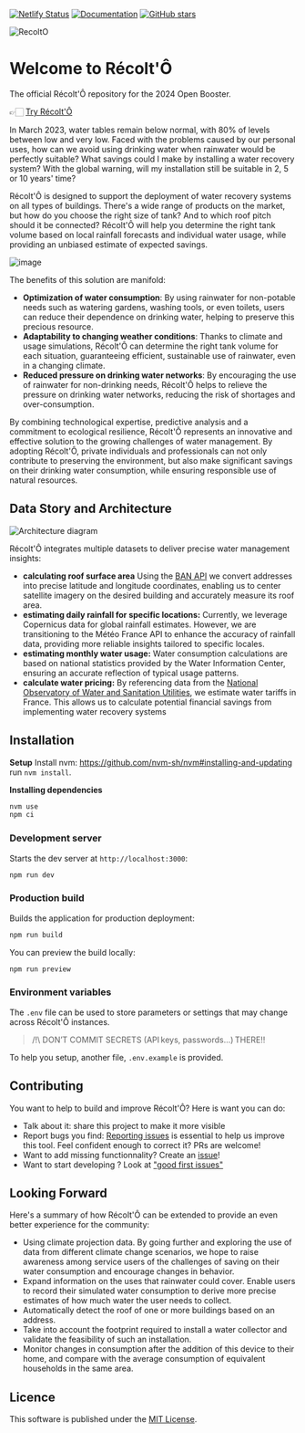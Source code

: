 [![Netlify Status](https://api.netlify.com/api/v1/badges/2a8dd64d-a24e-495b-93bc-d1ec3382cf89/deploy-status)](https://app.netlify.com/sites/recolto/deploys) [![Documentation](https://readthedocs.org/projects/recolto/badge/?version=latest)](https://recolto.readthedocs.io/)
[![GitHub stars](https://img.shields.io/github/stars/makinacorpus/RecoltO)](https://github.com/makinacorpus/RecoltO/stargazers)

![RecoltO](/public/assets/logo_recolto_violet.png)


# Welcome to Récolt'Ô

The official Récolt'Ô repository for the 2024 Open Booster.

👉🏻 [Try Récolt'Ô](https://recolto.netlify.app/)

In March 2023, water tables remain below normal, with 80% of levels between low and very low. Faced with the problems caused by our personal uses, how can we avoid using drinking water when rainwater would be perfectly suitable? What savings could I make by installing a water recovery system? With the global warning, will my installation still be suitable in 2, 5 or 10 years' time?

Récolt'Ô is designed to support the deployment of water recovery systems on all types of buildings. There's a wide range of products on the market, but how do you choose the right size of tank? And to which roof pitch should it be connected? Récolt'Ô will help you determine the right tank volume based on local rainfall forecasts and individual water usage, while providing an unbiased estimate of expected savings.

![image](https://makina-corpus.com/sites/default/files/styles/600x500/public/2023-11/image.png.webp?itok=W9s7EmsA)

The benefits of this solution are manifold:
* **Optimization of water consumption**: By using rainwater for non-potable needs such as watering gardens, washing tools, or even toilets, users can reduce their dependence on drinking water, helping to preserve this precious resource.
* **Adaptability to changing weather conditions**: Thanks to climate and usage simulations, Récolt'Ô can determine the right tank volume for each situation, guaranteeing efficient, sustainable use of rainwater, even in a changing climate.
* **Reduced pressure on drinking water networks**: By encouraging the use of rainwater for non-drinking needs, Récolt'Ô helps to relieve the pressure on drinking water networks, reducing the risk of shortages and over-consumption.

By combining technological expertise, predictive analysis and a commitment to ecological resilience, Récolt'Ô represents an innovative and effective solution to the growing challenges of water management. By adopting Récolt'Ô, private individuals and professionals can not only contribute to preserving the environment, but also make significant savings on their drinking water consumption, while ensuring responsible use of natural resources.


## Data Story and Architecture

![Architecture diagram](project_architecture.png)

Récolt'Ô integrates multiple datasets to deliver precise water management insights:

- **calculating roof surface area**
Using the [BAN API](https://www.data.gouv.fr/fr/dataservices/api-adresse-base-adresse-nationale-ban/) we convert addresses into precise latitude and longitude coordinates, enabling us to center satellite imagery on the desired building and accurately measure its roof area.
- **estimating daily rainfall for specific locations:**
Currently, we leverage Copernicus data for global rainfall estimates. However, we are transitioning to the Météo France API to enhance the accuracy of rainfall data, providing more reliable insights tailored to specific locales.
- **estimating monthly water usage:**
Water consumption calculations are based on national statistics provided by the Water Information Center, ensuring an accurate reflection of typical usage patterns.
- **calculate water pricing:**
By referencing data from the [National Observatory of Water and Sanitation Utilities](https://www.services.eaufrance.fr/), we estimate water tariffs in France. This allows us to calculate potential financial savings from implementing water recovery systems

## Installation

**Setup**
Install nvm: https://github.com/nvm-sh/nvm#installing-and-updating
run `nvm install`.

**Installing dependencies**

```bash
nvm use
npm ci
```

### Development server

Starts the dev server at `http://localhost:3000`:

```bash
npm run dev
```

### Production build

Builds the application for production deployment:

```bash
npm run build
```

You can preview the build locally:

```bash
npm run preview
```

### Environment variables
The `.env` file can be used to store parameters or settings that may change across Récolt'Ô instances.

> /!\ DON’T COMMIT SECRETS (API keys, passwords…) THERE!!

To help you setup, another file, `.env.example` is provided.

## Contributing

You want to help to build and improve Récolt'Ô? Here is want you can do:
- Talk about it: share this project to make it more visible
- Report bugs you find: [Reporting issues](https://github.com/makinacorpus/Recolto/issues) is essential to help us improve this tool. Feel confident enough to correct it? PRs are welcome!
- Want to add missing functionnality? Create an [issue](https://github.com/makinacorpus/Recolto/issues)!
- Want to start developing ? Look at ["good first issues"](https://github.com/makinacorpus/recolto/issues?q=is%3Aopen+is%3Aissue+label%3A%22good+first+issue%22)

## Looking Forward

Here's a summary of how Récolt'Ô can be extended to provide an even better experience for the community:
- Using climate projection data. By going further and exploring the use of data from different climate change scenarios, we hope to raise awareness among service users of the challenges of saving on their water consumption and encourage changes in behavior.
- Expand information on the uses that rainwater could cover. Enable users to record their simulated water consumption to derive more precise estimates of how much water the user needs to collect.
- Automatically detect the roof of one or more buildings based on an address.
- Take into account the footprint required to install a water collector and validate the feasibility of such an installation.
- Monitor changes in consumption after the addition of this device to their home, and compare with the average consumption of equivalent households in the same area.


## Licence

This software is published under the [MIT License](./LICENCE.md).

